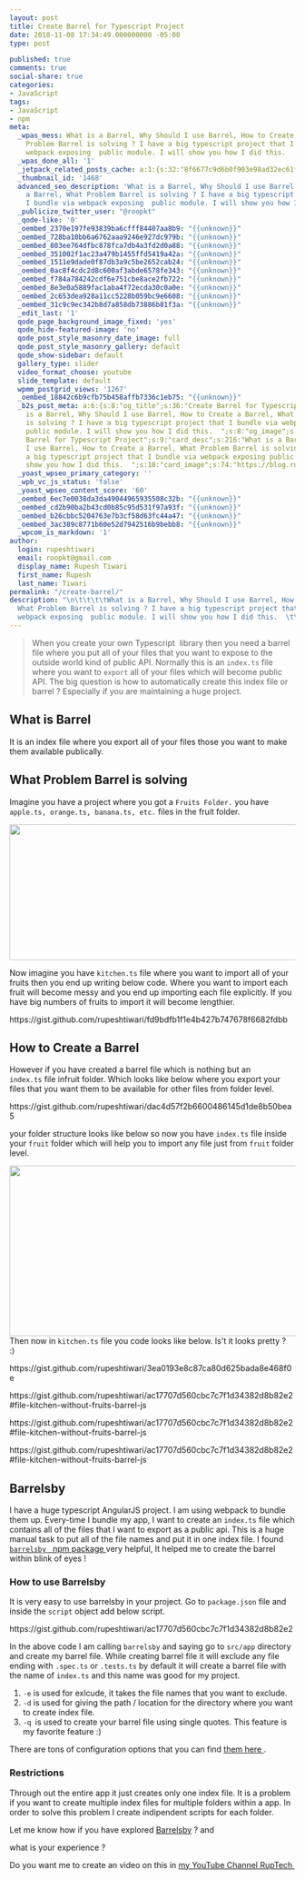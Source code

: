 ```yaml
---
layout: post
title: Create Barrel for Typescript Project
date: 2018-11-08 17:34:49.000000000 -05:00
type: post

published: true
comments: true
social-share: true
categories:
- JavaScript
tags:
- JavaScript
- npm
meta:
  _wpas_mess: What is a Barrel, Why Should I use Barrel, How to Create a Barrel, What
    Problem Barrel is solving ? I have a big typescript project that I bundle via
    webpack exposing  public module. I will show you how I did this.  
  _wpas_done_all: '1'
  _jetpack_related_posts_cache: a:1:{s:32:"8f6677c9d6b0f903e98ad32ec61f8deb";a:2:{s:7:"expires";i:1611963353;s:7:"payload";a:3:{i:0;a:1:{s:2:"id";i:775;}i:1;a:1:{s:2:"id";i:2643;}i:2;a:1:{s:2:"id";i:493;}}}}
  _thumbnail_id: '1468'
  advanced_seo_description: 'What is a Barrel, Why Should I use Barrel, How to Create
    a Barrel, What Problem Barrel is solving ? I have a big typescript project that
    I bundle via webpack exposing  public module. I will show you how I did this. '
  _publicize_twitter_user: "@roopkt"
  _qode-like: '0'
  _oembed_2370e197fe93839ba6cfff84407aa8b9: "{{unknown}}"
  _oembed_728ba10bb6a6762aaa9246e927dc979b: "{{unknown}}"
  _oembed_803ee764dfbc878fca7db4a3fd2d0a88: "{{unknown}}"
  _oembed_351002f1ac23a479b1455ffd5419a42a: "{{unknown}}"
  _oembed_1511e9dade0f87db3a9c5be2652cab24: "{{unknown}}"
  _oembed_0ac8f4cdc2d8c600af3abde6578fe343: "{{unknown}}"
  _oembed_f784a784242cdf6e751cbe8ace2fb722: "{{unknown}}"
  _oembed_8e3e0a5889fac1aba4f72ecda30c0a0e: "{{unknown}}"
  _oembed_2c653dea928a11cc5228b059bc9e6608: "{{unknown}}"
  _oembed_31c9c9ec342b8d7a858db73886b81f3a: "{{unknown}}"
  _edit_last: '1'
  qode_page_background_image_fixed: 'yes'
  qode_hide-featured-image: 'no'
  qode_post_style_masonry_date_image: full
  qode_post_style_masonry_gallery: default
  qode_show-sidebar: default
  gallery_type: slider
  video_format_choose: youtube
  slide_template: default
  wpmm_postgrid_views: '1267'
  _oembed_18842c6b9cfb75b458affb7336c1eb75: "{{unknown}}"
  _b2s_post_meta: a:6:{s:8:"og_title";s:36:"Create Barrel for Typescript Project";s:7:"og_desc";s:216:"What
    is a Barrel, Why Should I use Barrel, How to Create a Barrel, What Problem Barrel
    is solving ? I have a big typescript project that I bundle via webpack exposing
    public module. I will show you how I did this.  ";s:8:"og_image";s:74:"https://blog.rupeshtiwari.com/wp-content/uploads/2018/11/create-barrel.jpg";s:10:"card_title";s:36:"Create
    Barrel for Typescript Project";s:9:"card_desc";s:216:"What is a Barrel, Why Should
    I use Barrel, How to Create a Barrel, What Problem Barrel is solving ? I have
    a big typescript project that I bundle via webpack exposing public module. I will
    show you how I did this.  ";s:10:"card_image";s:74:"https://blog.rupeshtiwari.com/wp-content/uploads/2018/11/create-barrel.jpg";}
  _yoast_wpseo_primary_category: ''
  _wpb_vc_js_status: 'false'
  _yoast_wpseo_content_score: '60'
  _oembed_6ec7e0038da3da49044965935508c32b: "{{unknown}}"
  _oembed_cd2b90ba2b43cd0b85c95d531f97a93f: "{{unknown}}"
  _oembed_b26cbbc5204763e7b3cf58d63fc44a47: "{{unknown}}"
  _oembed_3ac389c8771b60e52d7942516b9bebb8: "{{unknown}}"
  _wpcom_is_markdown: '1'
author:
  login: rupeshtiwari
  email: roopkt@gmail.com
  display_name: Rupesh Tiwari
  first_name: Rupesh
  last_name: Tiwari
permalink: "/create-barrel/"
description: "\n\t\t\t\tWhat is a Barrel, Why Should I use Barrel, How to Create a Barrel,
  What Problem Barrel is solving ? I have a big typescript project that I bundle via
  webpack exposing  public module. I will show you how I did this.  \t\t"
---
```

<blockquote>When you create your own Typescript  library then you need a barrel file where you put all of your files that you want to expose to the outside world kind of public API. Normally this is an <code>index.ts</code> file where you want to <code>export</code> all of your files which will become public API. The big question is how to automatically create this index file or barrel ? Especially if you are maintaining a huge project.</p></blockquote>
<h2>What is Barrel</h2>
<p>It is an index file where you export all of your files those you want to make them available publically.</p>
<h2>What Problem Barrel is solving</h2>
<p>Imagine you have a project where you got a <code>Fruits Folder.</code> you have <code>apple.ts, orange.ts, banana.ts, etc.</code> files in the fruit folder.</p>
<p><img class="alignnone size-full wp-image-2764" src="{{ site.baseurl }}/assets/2018/11/folder-files.png" alt="" width="511" height="239" /></p>
<p>Now imagine you have <code>kitchen.ts</code> file where you want to import all of your fruits then you end up writing below code. Where you want to import each fruit will become messy and you end up importing each file explicitly. If you have big numbers of fruits to import it will become lengthier.</p>
<p>https://gist.github.com/rupeshtiwari/fd9bdfb1f1e4b427b747678f6682fdbb</p>
<h2>How to Create a Barrel</h2>
<p>However if you have created a barrel file which is nothing but an <code>index.ts</code> file infruit folder. Which looks like below where you export your files that you want them to be available for other files from folder level.</p>
<p>https://gist.github.com/rupeshtiwari/dac4d57f2b6600486145d1de8b50bea5</p>
<p>your folder structure looks like below so now you have <code>index.ts</code> file inside your <code>fruit</code> folder which will help you to import any file just from <code>fruit</code> folder level.</p>
<p><img class="alignnone size-full wp-image-2766" src="{{ site.baseurl }}/assets/2018/11/folder-barrel.png" alt="" width="744" height="300" />Then now in <code>kitchen.ts</code> file you code looks like below. Is't it looks pretty ?  :)</p>
<p>https://gist.github.com/rupeshtiwari/3ea0193e8c87ca80d625bada8e468f0e</p>
<p>https://gist.github.com/rupeshtiwari/ac17707d560cbc7c7f1d34382d8b82e2#file-kitchen-without-fruits-barrel-js</p>
<p>https://gist.github.com/rupeshtiwari/ac17707d560cbc7c7f1d34382d8b82e2#file-kitchen-without-fruits-barrel-js</p>
<p>https://gist.github.com/rupeshtiwari/ac17707d560cbc7c7f1d34382d8b82e2#file-kitchen-without-fruits-barrel-js</p>
<h2>Barrelsby</h2>
<p>I have a huge typescript AngularJS project. I am using webpack to bundle them up. Every-time I bundle my app, I want to create an <code>index.ts</code> file which contains all of the files that I want to export as a public api. This is a huge manual task to put all of the file names and put it in one index file. I found  <a href="https://www.npmjs.com/package/barrelsby" target="_blank" rel="noopener noreferrer"><code>barrelsby</code>   npm package </a>very helpful, It helped me to create the barrel within blink of eyes !</p>
<h3>How to use Barrelsby</h3>
<p>It is very easy to use barrelsby in your project. Go to <code>package.json</code> file and inside the <code>script</code> object add below script.</p>
<p>https://gist.github.com/rupeshtiwari/ac17707d560cbc7c7f1d34382d8b82e2</p>
<p>In the above code I am calling <code>barrelsby</code> and saying go to <code>src/app</code> directory and create my barrel file. While creating barrel file it will exclude any file ending with <code>.spec.ts</code> or <code>.tests.ts</code> by default it will create a barrel file with the name of <code>index.ts</code> and this name was good for my project.</p>
<ol>
<li><code>-e</code> is used for exlcude, it takes the file names that you want to exclude.</li>
<li><code>-d</code> is used for giving the path / location for the directory where you want to create index file.</li>
<li><code>-q </code>is used to create your barrel file using single quotes. This feature is my favorite feature :)</li>
</ol>
<p>There are tons of configuration options that you can find <a href="https://www.npmjs.com/package/barrelsby#configuration-options" target="_blank" rel="noopener noreferrer">them here </a>.</p>
<h3>Restrictions</h3>
<p>Through out the entire app it just creates only one index file. It is a problem if you want to create multiple index files for multiple folders within a app. In order to solve this problem I create indipendent scripts for each folder.</p>
<p>Let me know how if you have explored <a href="https://www.npmjs.com/package/barrelsby" target="_blank" rel="noopener noreferrer">Barrelsby</a> ? and</p>
<p>what is your experience ?</p>
<p>Do you want me to create an video on this in <a href="https://www.youtube.com/channel/UCfjBZHutgAYon-T8sqt1rwg" target="_blank" rel="noopener noreferrer">my YouTube Channel RupTech </a></p>
